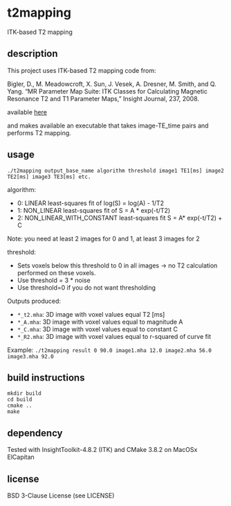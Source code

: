 # t2mapping
ITK-based T2 mapping

## description
This project uses ITK-based T2 mapping code from:

Bigler, D., M. Meadowcroft, X. Sun, J. Vesek, A. Dresner, M. Smith, and Q. Yang. “MR Parameter Map Suite: ITK Classes for Calculating Magnetic Resonance T2 and T1 Parameter Maps,” Insight Journal, 237, 2008.

available [here](http://www.insight-journal.org/browse/publication/237)

and makes available an executable that takes image-TE_time pairs and performs T2 mapping.

## usage
`./t2mapping output_base_name algorithm threshold image1 TE1[ms] image2 TE2[ms] image3 TE3[ms] etc.`

algorithm:
* 0: LINEAR least-squares fit of log(S) = log(A) - 1/T2
* 1: NON_LINEAR least-squares fit of S = A * exp(-t/T2)
* 2: NON_LINEAR_WITH_CONSTANT least-squares fit S = A* exp(-t/T2) + C

Note: you need at least 2 images for 0 and 1, at least 3 images for 2

threshold:
* Sets voxels below this threshold to 0 in all images -> no T2 calculation performed on these voxels.
* Use threshold = 3 * noise
* Use threshold=0 if you do not want thresholding

Outputs produced:
* `*_t2.mha`: 3D image with voxel values equal T2 [ms]
* `*_A.mha`: 3D image with voxel values equal to magnitude A
* `*_C.mha`: 3D image with voxel values equal to constant C
* `*_R2.mha`: 3D image with voxel values equal to r-squared of curve fit

Example:
`./t2mapping result 0 90.0 image1.mha 12.0 image2.mha 56.0 image3.mha 92.0`

## build instructions
```
mkdir build
cd build
cmake ..
make
```
## dependency
Tested with InsightToolkit-4.8.2 (ITK) and CMake 3.8.2 on MacOSx ElCapitan

## license
BSD 3-Clause License (see LICENSE)
